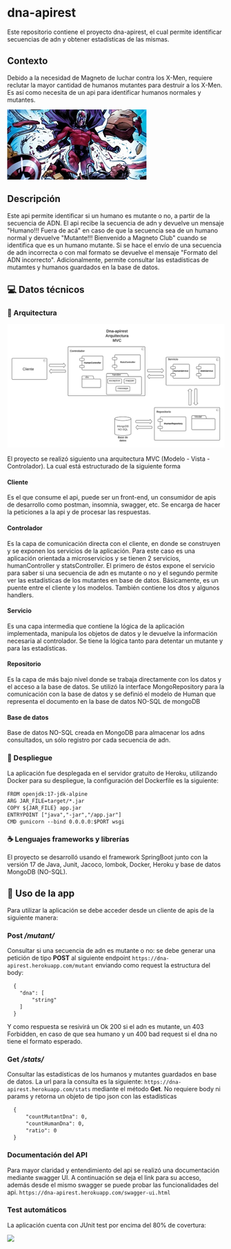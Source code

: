 # dna-apirest
Este repositorio contiene el proyecto dna-apirest, el cual permite identificar secuencias de adn y obtener estadísticas 
de las mismas.

## Contexto
Debido a la necesidad de Magneto de luchar contra los X-Men, requiere reclutar la mayor cantidad 
de humanos mutantes para destruir a los X-Men. Es así como necesita de un api para identificar humanos normales y
mutantes.

![](src/main/resources/documents/magneto.jpg)
## Descripción
Este api permite identificar si un humano es mutante o no, a partir de la secuencia de ADN. El api recibe la secuencia 
de adn y devuelve un mensaje "Humano!!! Fuera de acá" en caso de que la secuencia sea de un humano normal y devuelve 
"Mutante!!! Bienvenido a Magneto Club" cuando se identifica que es un humano mutante. Si se hace el envío de una
secuencia de adn incorrecta o con mal formato se devuelve el mensaje "Formato del ADN incorrecto". Adicionalmente, 
permite consultar las estadísticas de mutamtes y humanos guardados en la base de datos.

## 💻 Datos técnicos

### 📝 Arquitectura
![](src/main/resources/documents/architecture.png)

El proyecto se realizó siguiento una arquitectura MVC (Modelo - Vista - Controlador). La cual está estructurado de la 
siguiente forma

#### Cliente
Es el que consume el api, puede ser un front-end, un consumidor de apis de desarrollo como postman, insomnia, swagger,
etc. Se encarga de hacer la peticiones a la api y de procesar las respuestas.

#### Controlador
Es la capa de comunicación directa con el cliente, en donde se construyen y se exponen los servicios de la aplicación.
Para este caso es una aplicación orientada a microservicios y se tienen 2 servicios, humanController y statsController.
El primero de éstos expone el servicio para saber si una secuencia de adn es mutante o no y el segundo permite ver las 
estadísticas de los mutantes en base de datos. Básicamente, es un puente entre el cliente y los modelos. También contiene 
los dtos y algunos handlers.

#### Servicio
Es una capa intermedia que contiene la lógica de la aplicación implementada, manipula los objetos de datos y le devuelve 
la información necesaria al controlador. Se tiene la lógica tanto para detentar un mutante y para las estadísticas.

#### Repositorio
Es la capa de más bajo nivel donde se trabaja directamente con los datos y el acceso a la base de datos. Se utilizó la 
interface MongoRepository para la comunicación con la base de datos y se definió el modelo de Human que representa el 
documento en la base de datos NO-SQL de mongoDB

#### Base de datos
Base de datos NO-SQL creada en MongoDB para almacenar los adns consultados, un sólo registro por cada secuencia de adn.

### 🚀 Despliegue
La aplicación fue desplegada en el servidor gratuito de Heroku, utilizando Docker para su despliegue, la configuración 
del Dockerfile es la siguiente:
```
FROM openjdk:17-jdk-alpine
ARG JAR_FILE=target/*.jar
COPY ${JAR_FILE} app.jar
ENTRYPOINT ["java","-jar","/app.jar"]
CMD gunicorn --bind 0.0.0.0:$PORT wsgi
```

### ☕ Lenguajes frameworks y librerías
El proyecto se desarrolló usando el framework SpringBoot junto con la versión 17 de Java, Junit, Jacoco, lombok, Docker,
Heroku y base de datos MongoDB (NO-SQL).

## 🚀 Uso de la app
Para utilizar la aplicación se debe acceder desde un cliente de apis de la siguiente manera:

### Post */mutant/* 
Consultar si una secuencia de adn es mutante o no: se debe generar una petición de tipo **POST** al siguiente endpoint 
```https://dna-apirest.herokuapp.com/mutant``` enviando como request la estructura del body:
```
  {
    "dna": [
        "string"
    ]
  }
```
Y como respuesta se resivirá un Ok 200 si el adn es mutante, un 403 Forbidden, en caso de que sea humano y un 400 
bad request si el dna no tiene el formato esperado.

### Get */stats/*
Consultar las estadísticas de los humanos y mutantes guardados en base de datos. La url para la consulta es la siguiente:
```https://dna-apirest.herokuapp.com/stats``` mediante el método **Get**.
No requiere body ni params y retorna un objeto de tipo json con las estadísticas

```
  {
      "countMutantDna": 0,
      "countHumanDna": 0,
      "ratio": 0
  }
```
### Documentación del API
Para mayor claridad y entendimiento del api se realizó una documentación mediante swagger UI.
A continuación se deja el link para su acceso, además desde el mismo swagger se puede probar las funcionalidades del api.
```https://dna-apirest.herokuapp.com/swagger-ui.html```

### Test automáticos
La aplicación cuenta con JUnit test por encima del 80% de covertura:

![](src/main/resources/documents/automatedTest.png)